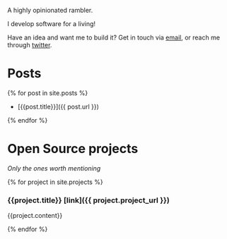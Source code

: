 A highly opinionated rambler.

I develop software for a living!

Have an idea and want me to build it? Get in touch via [email](mailto:bl.panuto@gmail.com), or reach me through [twitter](https://twitter.com/panuto_).

# Posts
{% for post in site.posts %}

- [{{post.title}}]({{ post.url }})

{% endfor %}

# Open Source projects

_Only the ones worth mentioning_

{% for project in site.projects %}

### {{project.title}} [link]({{ project.project_url }})

{{project.content}}

{% endfor %}

